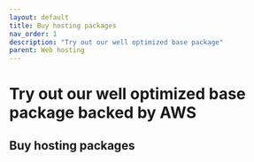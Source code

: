 ```yaml
---
layout: default
title: Buy hosting packages
nav_order: 1
description: "Try out our well optimized base package"
parent: Web hosting
---
```


# Try out our well optimized base package backed by AWS

## Buy hosting packages
